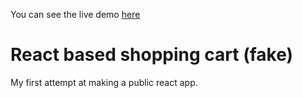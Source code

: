 You can see the live demo [here](https://gregorsunta.github.io/shop-cart/) 
# React based shopping cart (fake)
My first attempt at making a public react app.
